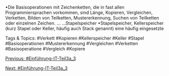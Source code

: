 •Die Basisoperationen mit Zeichenketten, die in fast allen Programmiersprachen vorkommen, sind Länge, 
Kopieren, Vergleichen, Verketten, Bilden von Teilketten, Mustererkennung, Suchen von Teilketten oder einzelnen 
Zeichen. 
… …Stapelspeicher
•Stapelspeicher, Kellerspeicher (kurz Stapel oder Keller, häufig auch Stack genannt) eine häufig eingesetzte 

   Tags & Topics:
   #Verkett
   #Kopieren
   #Kellerspeicher
   #Keller
   #Stapel
   #Basisoperationen
   #Mustererkennung
   #Vergleichen
   #Verketten
   #Basisoperatione
   #Vergleich
   #Kopiere

[Previous: #Einführung-IT-Teil3a_3](Einführung-IT-Teil3a_3.md)

[Next: #Einführung-IT-Teil3a_3](Einführung-IT-Teil3a_3.md)